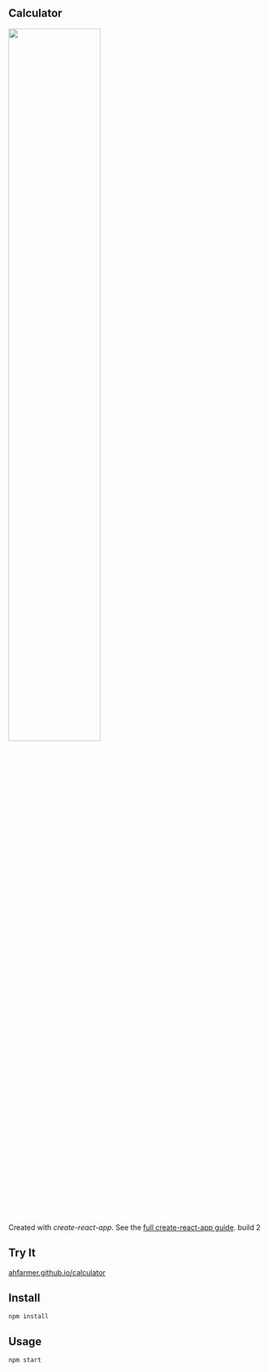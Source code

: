 Calculator
---
<img src="Logotype primary.png" width="60%" height="60%" />

Created with *create-react-app*. See the [full create-react-app guide](https://github.com/facebookincubator/create-react-app/blob/master/packages/react-scripts/template/README.md).
build 2



Try It
---

[ahfarmer.github.io/calculator](https://ahfarmer.github.io/calculator/)



Install
---

`npm install`



Usage
---

`npm start`
